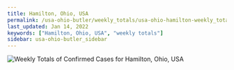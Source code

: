 ```yaml
---
title: Hamilton, Ohio, USA
permalink: /usa-ohio-butler/weekly_totals/usa-ohio-hamilton-weekly_totals.html
last_updated: Jan 14, 2022
keywords: ["Hamilton, Ohio, USA", "weekly totals"]
sidebar: usa-ohio-butler_sidebar
---
```


![Weekly Totals of Confirmed Cases for Hamilton, Ohio, USA](/covid_tracker/images/graphs/usa-ohio-hamilton-weekly_totals_graph.png)
